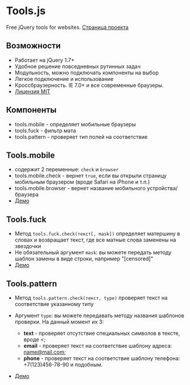 # Tools.js
Free jQuery tools for websites. <a href="http://ionden.com/tools/">Страница проекта</a>

## Возможности
* Работает на jQuery 1.7+
* Удобное решение повседневных рутинных задач
* Модульность, можно подключать компоненты на выбор
* Легкое подключение и использование
* Кроссбраузерность. IE 7.0+ и все современные браузеры.
* <a href="http://ionden.com/tools/license.html">Лицензия MIT</a>


## Компоненты
* tools.mobile - определяет мобильные браузеры
* tools.fuck - фильтр мата
* tools.pattern - проверяет тип полей на соответствие

## Tools.mobile
* содержит 2 переменные: <code>check</code> и <code>browser</code>
* tools.mobile.check - вернет <code>true</code>, если вы открыли страницу мобильным браузером (вроде Safari на iPhone и т.п.)
* tools.mobile.browser - вернет название мобильного устройства/браузера
* <a href="http://ionden.com/tools/#mobile">Демо</a>

## Tools.fuck
* Метод <code>tools.fuck.check(текст[, mask])</code> определяет матершину в словах и возвращает текст, где все матные слова заменены на звездочки
* Не обязательный аргумент <code>mask</code>: вы можете передать методу шаблон замены в виде строки, например "[censored]"
* <a href="http://ionden.com/tools/#fuck">Демо</a>

## Tools.pattern
* Метод <code>tools.pattern.check(текст, type)</code> проверяет текст на соответствие указанному типу
* Аргумент <code>type</code>: вы можете передавать методу названия шаблонов проверки. На данный момент их 3:
  - __text__ - проверяет отсутствие специальных символов в тексте, вроде <;
  - __email__ - проверяет текст на соответствие шаблону адреса: name@mail.com;
  - __phone__ - проверяет текст на соответствие шаблону телефона: +7(123)456-78-90 и подобным.
  
* <a href="http://ionden.com/tools/#pattern">Демо</a>